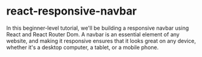 # react-responsive-navbar
In this beginner-level tutorial, we'll be building a responsive navbar using React and React Router Dom. A navbar is an essential element of any website, and making it responsive ensures that it looks great on any device, whether it's a desktop computer, a tablet, or a mobile phone.
